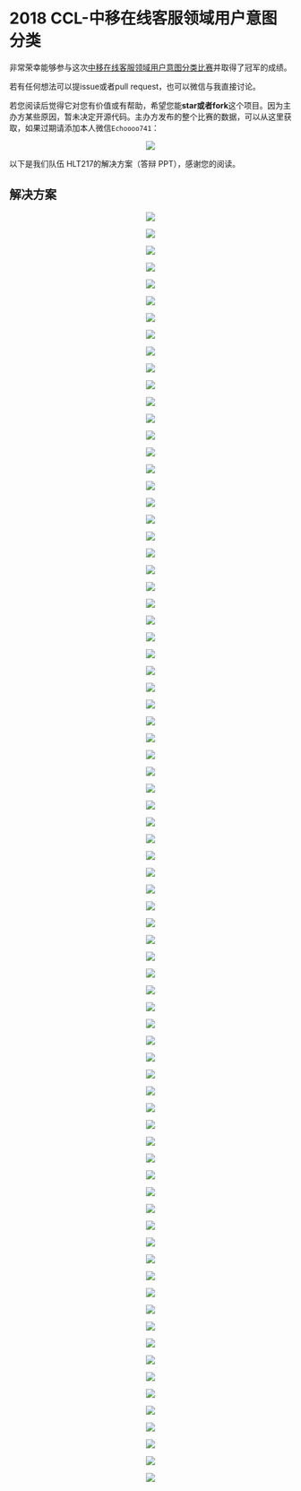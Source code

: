 # 2018 CCL-中移在线客服领域用户意图分类

非常荣幸能够参与这次[中移在线客服领域用户意图分类比赛](http://www.cips-cl.org/static/CCL2018/evaluation-result.html)并取得了冠军的成绩。

若有任何想法可以提issue或者pull request，也可以微信与我直接讨论。

若您阅读后觉得它对您有价值或有帮助，希望您能**star或者fork**这个项目。因为主办方某些原因，暂未决定开源代码。主办方发布的整个比赛的数据，可以从这里获取，如果过期请添加本人微信`Echoooo741`：
<p align="center">
	<img src="WechatIMG.jpeg">
</p>


以下是我们队伍 HLT217的解决方案（答辩 PPT），感谢您的阅读。

## 解决方案
<p align="center">
	<img src="pic_png/幻灯片01.png">
</p>

<p align="center">
	<img src="pic_png/幻灯片02.png">
</p>

<p align="center">
	<img src="pic_png/幻灯片03.png">
</p>

<p align="center">
	<img src="pic_png/幻灯片04.png">
</p>

<p align="center">
	<img src="pic_png/幻灯片05.png">
</p>

<p align="center">
	<img src="pic_png/幻灯片06.png">
</p>

<p align="center">
	<img src="pic_png/幻灯片07.png">
</p>

<p align="center">
	<img src="pic_png/幻灯片08.png">
</p>

<p align="center">
	<img src="pic_png/幻灯片09.png">
</p>

<p align="center">
	<img src="pic_png/幻灯片10.png">
</p>

<p align="center">
	<img src="pic_png/幻灯片11.png">
</p>

<p align="center">
	<img src="pic_png/幻灯片12.png">
</p>

<p align="center">
	<img src="pic_png/幻灯片13.png">
</p>

<p align="center">
	<img src="pic_png/幻灯片14.png">
</p>

<p align="center">
	<img src="pic_png/幻灯片15.png">
</p>

<p align="center">
	<img src="pic_png/幻灯片16.png">
</p>

<p align="center">
	<img src="pic_png/幻灯片17.png">
</p>

<p align="center">
	<img src="pic_png/幻灯片18.png">
</p>

<p align="center">
	<img src="pic_png/幻灯片19.png">
</p>

<p align="center">
	<img src="pic_png/幻灯片20.png">
</p>

<p align="center">
	<img src="pic_png/幻灯片21.png">
</p>

<p align="center">
	<img src="pic_png/幻灯片22.png">
</p>

<p align="center">
	<img src="pic_png/幻灯片23.png">
</p>

<p align="center">
	<img src="pic_png/幻灯片24.png">
</p>

<p align="center">
	<img src="pic_png/幻灯片25.png">
</p>

<p align="center">
	<img src="pic_png/幻灯片26.png">
</p>

<p align="center">
	<img src="pic_png/幻灯片27.png">
</p>

<p align="center">
	<img src="pic_png/幻灯片28.png">
</p>

<p align="center">
	<img src="pic_png/幻灯片29.png">
</p>

<p align="center">
	<img src="pic_png/幻灯片30.png">
</p>

<p align="center">
	<img src="pic_png/幻灯片31.png">
</p>

<p align="center">
	<img src="pic_png/幻灯片32.png">
</p>

<p align="center">
	<img src="pic_png/幻灯片33.png">
</p>

<p align="center">
	<img src="pic_png/幻灯片34.png">
</p>

<p align="center">
	<img src="pic_png/幻灯片35.png">
</p>

<p align="center">
	<img src="pic_png/幻灯片36.png">
</p>

<p align="center">
	<img src="pic_png/幻灯片37.png">
</p>

<p align="center">
	<img src="pic_png/幻灯片38.png">
</p>

<p align="center">
	<img src="pic_png/幻灯片39.png">
</p>

<p align="center">
	<img src="pic_png/幻灯片19.png">
</p>

<p align="center">
	<img src="pic_png/幻灯片20.png">
</p>

<p align="center">
	<img src="pic_png/幻灯片21.png">
</p>

<p align="center">
	<img src="pic_png/幻灯片22.png">
</p>

<p align="center">
	<img src="pic_png/幻灯片23.png">
</p>

<p align="center">
	<img src="pic_png/幻灯片24.png">
</p>

<p align="center">
	<img src="pic_png/幻灯片25.png">
</p>

<p align="center">
	<img src="pic_png/幻灯片26.png">
</p>

<p align="center">
	<img src="pic_png/幻灯片27.png">
</p>

<p align="center">
	<img src="pic_png/幻灯片28.png">
</p>

<p align="center">
	<img src="pic_png/幻灯片29.png">
</p>

<p align="center">
	<img src="pic_png/幻灯片30.png">
</p>

<p align="center">
	<img src="pic_png/幻灯片31.png">
</p>

<p align="center">
	<img src="pic_png/幻灯片32.png">
</p>

<p align="center">
	<img src="pic_png/幻灯片33.png">
</p>

<p align="center">
	<img src="pic_png/幻灯片34.png">
</p>

<p align="center">
	<img src="pic_png/幻灯片35.png">
</p>

<p align="center">
	<img src="pic_png/幻灯片36.png">
</p>

<p align="center">
	<img src="pic_png/幻灯片37.png">
</p>

<p align="center">
	<img src="pic_png/幻灯片38.png">
</p>

<p align="center">
	<img src="pic_png/幻灯片39.png">
</p>

<p align="center">
	<img src="pic_png/幻灯片40.png">
</p>

<p align="center">
	<img src="pic_png/幻灯片41.png">
</p>

<p align="center">
	<img src="pic_png/幻灯片42.png">
</p>

<p align="center">
	<img src="pic_png/幻灯片43.png">
</p>

<p align="center">
	<img src="pic_png/幻灯片44.png">
</p>

<p align="center">
	<img src="pic_png/幻灯片45.png">
</p>

<p align="center">
	<img src="pic_png/幻灯片46.png">
</p>

<p align="center">
	<img src="pic_png/幻灯片47.png">
</p>

<p align="center">
	<img src="pic_png/幻灯片48.png">
</p>

<p align="center">
	<img src="pic_png/幻灯片49.png">
</p>

<p align="center">
	<img src="pic_png/幻灯片50.png">
</p>

<p align="center">
	<img src="pic_png/幻灯片51.png">
</p>

<p align="center">
	<img src="pic_png/幻灯片52.png">
</p>

<p align="center">
	<img src="pic_png/幻灯片53.png">
</p>

<p align="center">
	<img src="pic_png/幻灯片54.png">
</p>

<p align="center">
	<img src="pic_png/幻灯片55.png">
</p>


